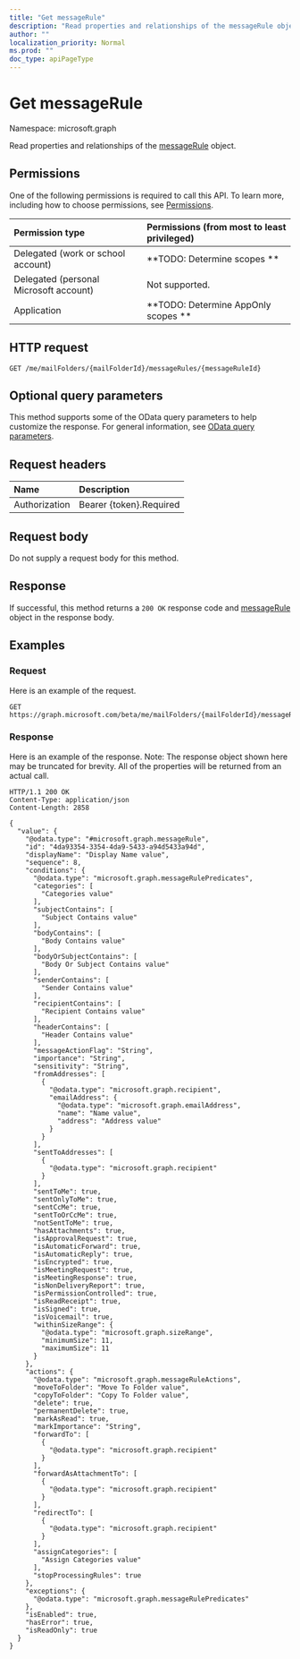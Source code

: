 ```yaml
---
title: "Get messageRule"
description: "Read properties and relationships of the messageRule object."
author: ""
localization_priority: Normal
ms.prod: ""
doc_type: apiPageType
---
```


# Get messageRule

Namespace: microsoft.graph

Read properties and relationships of the [messageRule](../resources/messagerule.md) object.

## Permissions
One of the following permissions is required to call this API. To learn more, including how to choose permissions, see [Permissions](/concepts/permissions-reference.md).

|Permission type|Permissions (from most to least privileged)|
|:---|:---|
|Delegated (work or school account)|**TODO: Determine scopes **|
|Delegated (personal Microsoft account)|Not supported.|
|Application|**TODO: Determine AppOnly scopes **|

## HTTP request
<!-- {
  "blockType": "ignored"
}
-->
``` http
GET /me/mailFolders/{mailFolderId}/messageRules/{messageRuleId}
```

## Optional query parameters
This method supports some of the OData query parameters to help customize the response. For general information, see [OData query parameters](/graph/query-parameters).

## Request headers
|Name|Description|
|:---|:---|
|Authorization|Bearer {token}.Required|

## Request body
Do not supply a request body for this method.

## Response
If successful, this method returns a `200 OK` response code and [messageRule](../resources/messagerule.md) object in the response body.

## Examples

### Request
Here is an example of the request.
<!-- {
  "blockType": "request",
  "name": "get_messagerule"
}
-->
``` http
GET https://graph.microsoft.com/beta/me/mailFolders/{mailFolderId}/messageRules/{messageRuleId}
```

### Response
Here is an example of the response. Note: The response object shown here may be truncated for brevity. All of the properties will be returned from an actual call.
<!-- {
  "blockType": "response",
  "truncated": true,
  "@odata.type": "microsoft.graph.messageRule"
}
-->
``` http
HTTP/1.1 200 OK
Content-Type: application/json
Content-Length: 2858

{
  "value": {
    "@odata.type": "#microsoft.graph.messageRule",
    "id": "4da93354-3354-4da9-5433-a94d5433a94d",
    "displayName": "Display Name value",
    "sequence": 8,
    "conditions": {
      "@odata.type": "microsoft.graph.messageRulePredicates",
      "categories": [
        "Categories value"
      ],
      "subjectContains": [
        "Subject Contains value"
      ],
      "bodyContains": [
        "Body Contains value"
      ],
      "bodyOrSubjectContains": [
        "Body Or Subject Contains value"
      ],
      "senderContains": [
        "Sender Contains value"
      ],
      "recipientContains": [
        "Recipient Contains value"
      ],
      "headerContains": [
        "Header Contains value"
      ],
      "messageActionFlag": "String",
      "importance": "String",
      "sensitivity": "String",
      "fromAddresses": [
        {
          "@odata.type": "microsoft.graph.recipient",
          "emailAddress": {
            "@odata.type": "microsoft.graph.emailAddress",
            "name": "Name value",
            "address": "Address value"
          }
        }
      ],
      "sentToAddresses": [
        {
          "@odata.type": "microsoft.graph.recipient"
        }
      ],
      "sentToMe": true,
      "sentOnlyToMe": true,
      "sentCcMe": true,
      "sentToOrCcMe": true,
      "notSentToMe": true,
      "hasAttachments": true,
      "isApprovalRequest": true,
      "isAutomaticForward": true,
      "isAutomaticReply": true,
      "isEncrypted": true,
      "isMeetingRequest": true,
      "isMeetingResponse": true,
      "isNonDeliveryReport": true,
      "isPermissionControlled": true,
      "isReadReceipt": true,
      "isSigned": true,
      "isVoicemail": true,
      "withinSizeRange": {
        "@odata.type": "microsoft.graph.sizeRange",
        "minimumSize": 11,
        "maximumSize": 11
      }
    },
    "actions": {
      "@odata.type": "microsoft.graph.messageRuleActions",
      "moveToFolder": "Move To Folder value",
      "copyToFolder": "Copy To Folder value",
      "delete": true,
      "permanentDelete": true,
      "markAsRead": true,
      "markImportance": "String",
      "forwardTo": [
        {
          "@odata.type": "microsoft.graph.recipient"
        }
      ],
      "forwardAsAttachmentTo": [
        {
          "@odata.type": "microsoft.graph.recipient"
        }
      ],
      "redirectTo": [
        {
          "@odata.type": "microsoft.graph.recipient"
        }
      ],
      "assignCategories": [
        "Assign Categories value"
      ],
      "stopProcessingRules": true
    },
    "exceptions": {
      "@odata.type": "microsoft.graph.messageRulePredicates"
    },
    "isEnabled": true,
    "hasError": true,
    "isReadOnly": true
  }
}
```

